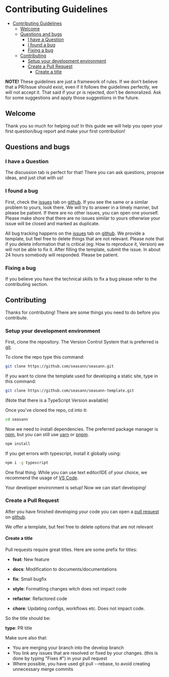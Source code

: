 # Contributing Guidelines

-   [Contributing Guidelines](#contributing-guidelines)
    -   [Welcome](#welcome)
    -   [Questions and bugs](#questions-and-bugs)
        -   [I have a Question](#i-have-a-question)
        -   [I found a bug](#i-found-a-bug)
        -   [Fixing a bug](#fixing-a-bug)
    -   [Contributing](#contributing)
        -   [Setup your development environment](#setup-your-development-environment)
        -   [Create a Pull Request](#create-a-pull-request)
            -   [Create a title](#create-a-title)

**NOTE!** These guidelines are just a framework of rules. If we don't believe that a PR/Issue should exist, even if it follows the guidelines perfectly, we will not accept it. That said if your pr is rejected, don't be demoralized. Ask for some suggestions and apply those suggestions in the future.

## Welcome

Thank you so much for helping out! In this guide we will help you open your first question/bug report and make your first contribution!

## Questions and bugs

### I have a Question

The discussion tab is perfect for that! There you can ask questions, propose ideas, and just chat with us!

### I found a bug

First, check the [issues](https://github.com/micziz/seasann/issues) tab on [github](https://github.com/seasann/seasann). If you see the same or a similar problem to yours, look there. We will try to answer in a timely manner, but please be patient. If there are no other issues, you can open one yourself. Please make shore that there are no issues similar to yours otherwise your issue will be closed and marked as duplicate.

All bug tracking happens on the [issues](https://github.com/seasann/seasann/issues) tab on [github](https://github.com/seasann/seasann). We provide a template, but feel free to delete things that are not relevant. Please note that if you delete information that is critical (eg: How to reproduce it, Version) we will not be able to fix it. After filling the template, submit the issue. In about 24 hours somebody will responded. Please be patient.

### Fixing a bug

If you believe you have the technical skills to fix a bug please refer to the contributing section.

## Contributing

Thanks for contributing! There are some things you need to do before you contribute.

### Setup your development environment

First, clone the repository. The Version Control System that is preferred is [git](https://git-scm.com).

To clone the repo type this command:

```bash
git clone https://github.com/seasann/seasann.git
```

If you want to clone the template used for developing a static site, type in this command:

```bash
git clone https://github.com/seasann/seasann-template.git
```

(Note that there is a TypeScript Version available)

Once you've cloned the repo, cd into it:

```bash
cd seasann
```

Now we need to install dependencies. The preferred package manager is [npm](https://www.npmjs.com/), but you can still use [yarn](https://yarnpkg.com/) or [pnpm](https://pnpm.js.org/).

```bash
npm install
```

If you get errors with typescript, install it globally using:

```bash
npm i -g typescript
```

One final thing. While you can use text editor/IDE of your choice, we recommend the usage of [VS Code](https://code.visualstudio.com).

Your developer environment is setup! Now we can start developing!

### Create a Pull Request

After you have finished developing your code you can open a [pull request](https://github.com/seasann/seasann/pulls) on [github](https://github.com/seasann/seasann).

We offer a template, but feel free to delete options that are not relevant

#### Create a title

Pull requests require great titles. Here are some prefix for titles:

-   **feat**: New feature

-   **docs**: Modification to documents/documentations

-   **fix**: Small bugfix

-   **style**: Formatting changes witch does not impact code

-   **refactor**: Refactored code

-   **chore**: Updating configs, workflows etc. Does not impact code.

So the title should be:

**type**: PR title

Make sure also that:

-   You are merging your branch into the develop branch
-   You link any issues that are resolved or fixed by your changes. (this is done by typing "Fixes #<issue number>") in your pull request
-   Where possible, you have used git pull --rebase, to avoid creating unnecessary merge commits
